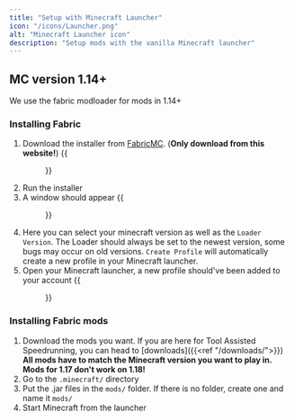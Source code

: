 ```yaml
---
title: "Setup with Minecraft Launcher"
icon: "/icons/Launcher.png"
alt: "Minecraft Launcher icon"
description: "Setup mods with the vanilla Minecraft launcher"
---
```

## MC version 1.14+
We use the fabric modloader for mods in 1.14+
### Installing Fabric
1. Download the installer from [FabricMC](https://fabricmc.net/use/installer/). (**Only download from this website!**)
{{<figure class="screenshot" src="chrome_ytdtqQQCTa.png">}}
2. Run the installer
3. A window should appear
{{<figure class="screenshot" src="javaw_3wDzbdLJaS.png">}}
4. Here you can select your minecraft version as well as the `Loader Version`. The Loader should always be set to the newest version, some bugs may occur on old versions. `Create Profile` will automatically create a new profile in your Minecraft launcher.
5. Open your Minecraft launcher, a new profile should've been added to your account
{{<figure class="screenshot" src="Minecraft_j4svmjk50e.png">}}

### Installing Fabric mods
1. Download the mods you want. If you are here for Tool Assisted Speedrunning, you can head to [downloads]({{<ref "/downloads/">}})  
**All mods have to match the Minecraft version you want to play in. Mods for 1.17 don't work on 1.18!**
2. Go to the `.minecraft/` directory
3. Put the .jar files in the `mods/` folder. If there is no folder, create one and name it `mods/`
4. Start Minecraft from the launcher
